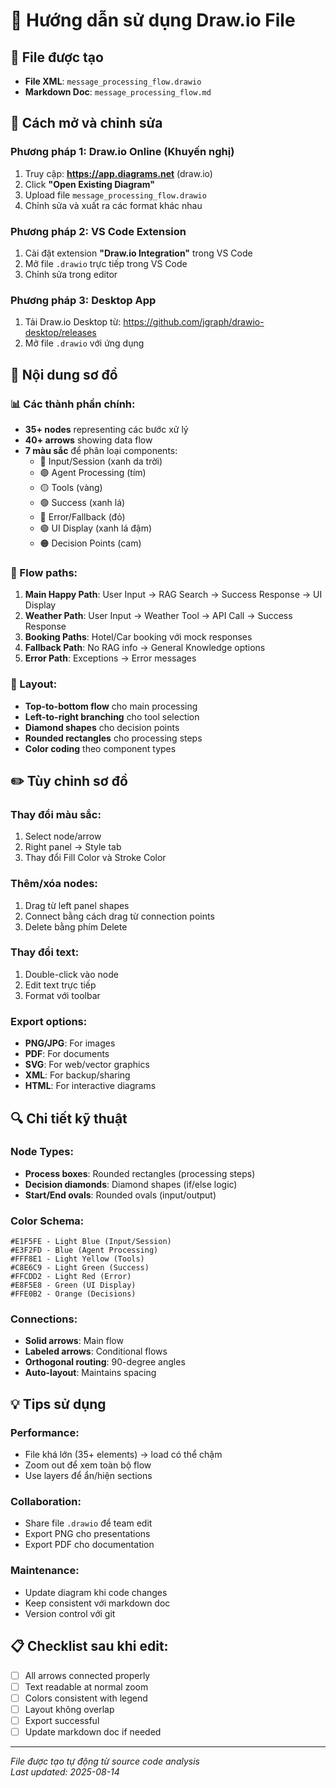# 🎨 Hướng dẫn sử dụng Draw.io File

## 📄 File được tạo
- **File XML**: `message_processing_flow.drawio`
- **Markdown Doc**: `message_processing_flow.md` 

## 🔧 Cách mở và chỉnh sửa

### Phương pháp 1: Draw.io Online (Khuyến nghị)
1. Truy cập: **https://app.diagrams.net** (draw.io)
2. Click **"Open Existing Diagram"**
3. Upload file `message_processing_flow.drawio`
4. Chỉnh sửa và xuất ra các format khác nhau

### Phương pháp 2: VS Code Extension
1. Cài đặt extension **"Draw.io Integration"** trong VS Code
2. Mở file `.drawio` trực tiếp trong VS Code
3. Chỉnh sửa trong editor

### Phương pháp 3: Desktop App
1. Tải Draw.io Desktop từ: https://github.com/jgraph/drawio-desktop/releases
2. Mở file `.drawio` với ứng dụng

## 🎯 Nội dung sơ đồ

### 📊 Các thành phần chính:
- **35+ nodes** representing các bước xử lý
- **40+ arrows** showing data flow  
- **7 màu sắc** để phân loại components:
  - 🔵 Input/Session (xanh da trời)
  - 🟣 Agent Processing (tím) 
  - 🟡 Tools (vàng)
  - 🟢 Success (xanh lá)
  - 🔴 Error/Fallback (đỏ)
  - 🟢 UI Display (xanh lá đậm)
  - 🟠 Decision Points (cam)

### 🔄 Flow paths:
1. **Main Happy Path**: User Input → RAG Search → Success Response → UI Display
2. **Weather Path**: User Input → Weather Tool → API Call → Success Response
3. **Booking Paths**: Hotel/Car booking với mock responses
4. **Fallback Path**: No RAG info → General Knowledge options
5. **Error Path**: Exceptions → Error messages

### 📐 Layout:
- **Top-to-bottom flow** cho main processing
- **Left-to-right branching** cho tool selection
- **Diamond shapes** cho decision points
- **Rounded rectangles** cho processing steps
- **Color coding** theo component types

## ✏️ Tùy chỉnh sơ đồ

### Thay đổi màu sắc:
1. Select node/arrow
2. Right panel → Style tab
3. Thay đổi Fill Color và Stroke Color

### Thêm/xóa nodes:
1. Drag từ left panel shapes
2. Connect bằng cách drag từ connection points
3. Delete bằng phím Delete

### Thay đổi text:
1. Double-click vào node
2. Edit text trực tiếp
3. Format với toolbar

### Export options:
- **PNG/JPG**: For images  
- **PDF**: For documents
- **SVG**: For web/vector graphics
- **XML**: For backup/sharing
- **HTML**: For interactive diagrams

## 🔍 Chi tiết kỹ thuật

### Node Types:
- **Process boxes**: Rounded rectangles (processing steps)
- **Decision diamonds**: Diamond shapes (if/else logic)  
- **Start/End ovals**: Rounded ovals (input/output)

### Color Schema:
```
#E1F5FE - Light Blue (Input/Session)
#E3F2FD - Blue (Agent Processing)  
#FFF8E1 - Light Yellow (Tools)
#C8E6C9 - Light Green (Success)
#FFCDD2 - Light Red (Error)
#E8F5E8 - Green (UI Display)
#FFE0B2 - Orange (Decisions)
```

### Connections:
- **Solid arrows**: Main flow
- **Labeled arrows**: Conditional flows
- **Orthogonal routing**: 90-degree angles
- **Auto-layout**: Maintains spacing

## 💡 Tips sử dụng

### Performance:
- File khá lớn (35+ elements) → load có thể chậm
- Zoom out để xem toàn bộ flow
- Use layers để ẩn/hiện sections

### Collaboration:
- Share file `.drawio` để team edit
- Export PNG cho presentations  
- Export PDF cho documentation

### Maintenance:
- Update diagram khi code changes
- Keep consistent với markdown doc
- Version control với git

## 📋 Checklist sau khi edit:
- [ ] All arrows connected properly
- [ ] Text readable at normal zoom
- [ ] Colors consistent with legend  
- [ ] Layout không overlap
- [ ] Export successful
- [ ] Update markdown doc if needed

---
*File được tạo tự động từ source code analysis*  
*Last updated: 2025-08-14*